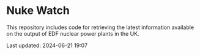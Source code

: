 # Nuke Watch

This repository includes code for retrieving the latest information available on the output of EDF nuclear power plants in the UK.

Last updated: 2024-06-21 19:07